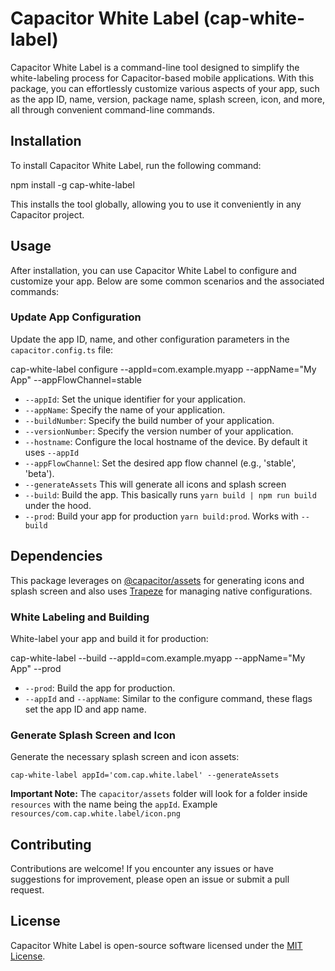 Capacitor White Label (cap-white-label)
=======================================

Capacitor White Label is a command-line tool designed to simplify the white-labeling process for Capacitor-based mobile applications. With this package, you can effortlessly customize various aspects of your app, such as the app ID, name, version, package name, splash screen, icon, and more, all through convenient command-line commands.

Installation
------------

To install Capacitor White Label, run the following command:

npm install -g cap-white-label

This installs the tool globally, allowing you to use it conveniently in any Capacitor project.

Usage
-----

After installation, you can use Capacitor White Label to configure and customize your app. Below are some common scenarios and the associated commands:

### Update App Configuration

Update the app ID, name, and other configuration parameters in the `capacitor.config.ts` file:

cap-white-label configure --appId=com.example.myapp --appName="My App" --appFlowChannel=stable

*   `--appId`: Set the unique identifier for your application.
*   `--appName`: Specify the name of your application.
*   `--buildNumber`: Specify the build number of your application.
*   `--versionNumber`: Specify the version number of your application.
*   `--hostname`: Configure the local hostname of the device. By default it uses `--appId`
*   `--appFlowChannel`: Set the desired app flow channel (e.g., 'stable', 'beta').
*   `--generateAssets` This will generate all icons and splash screen
*   `--build`: Build the app. This basically runs `yarn build | npm run build` under the hood.
*   `--prod`: Build your app for production `yarn build:prod`. Works with `--build`

Dependencies
------------

This package leverages on [@capacitor/assets](https://github.com/ionic-team/capacitor-assets) for generating icons and splash screen and also uses [Trapeze](https://trapeze.dev) for managing native configurations.

### White Labeling and Building

White-label your app and build it for production:

cap-white-label --build --appId=com.example.myapp --appName="My App" --prod

*   `--prod`: Build the app for production.
*   `--appId` and `--appName`: Similar to the configure command, these flags set the app ID and app name.

### Generate Splash Screen and Icon

Generate the necessary splash screen and icon assets:

    cap-white-label appId='com.cap.white.label' --generateAssets

**Important Note:** The `capacitor/assets` folder will look for a folder inside `resources` with the name being the `appId`. Example `resources/com.cap.white.label/icon.png`

Contributing
------------

Contributions are welcome! If you encounter any issues or have suggestions for improvement, please open an issue or submit a pull request.

License
-------

Capacitor White Label is open-source software licensed under the [MIT License](LICENSE).
